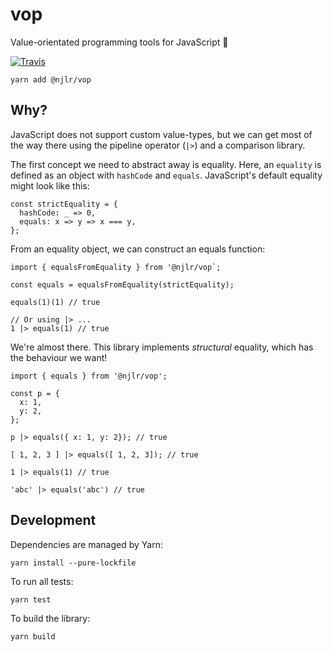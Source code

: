 # vop

Value-orientated programming tools for JavaScript 💎

[![Travis](https://img.shields.io/travis/njlr/seq.svg)](https://travis-ci.org/njlr/vop) 

```javascript=
yarn add @njlr/vop
```

## Why?

JavaScript does not support custom value-types, but we can get most of the way there using the pipeline operator (`|>`) and a comparison library. 

The first concept we need to abstract away is equality. Here, an `equality` is defined as an object with `hashCode` and `equals`. JavaScript's default equality might look like this: 

```javascript=
const strictEquality = {
  hashCode: _ => 0, 
  equals: x => y => x === y, 
}; 
``` 

From an equality object, we can construct an equals function: 

```javascript=
import { equalsFromEquality } from '@njlr/vop`; 

const equals = equalsFromEquality(strictEquality);

equals(1)(1) // true

// Or using |> ...
1 |> equals(1) // true
```

We're almost there. This library implements _structural_ equality, which has the behaviour we want! 

```javascript=
import { equals } from '@njlr/vop';

const p = {
  x: 1, 
  y: 2,
};

p |> equals({ x: 1, y: 2}); // true

[ 1, 2, 3 ] |> equals([ 1, 2, 3]); // true

1 |> equals(1) // true

'abc' |> equals('abc') // true
```


## Development

Dependencies are managed by Yarn:

```bash=
yarn install --pure-lockfile
```

To run all tests:

```bash=
yarn test 
```

To build the library:

```bash=
yarn build 
```
